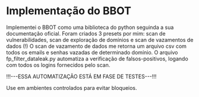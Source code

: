 # Implementação do BBOT
Implementei o BBOT como uma biblioteca do python seguinda a sua documentação oficial.
Foram criados 3 presets por mim: scan de vulnerabilidades, scan de exploração de domínios e scan de vazamentos de dados (!)
O scan de vazamento de dados me retorna um arquivo csv com todos os emails e senhas vazadas de determinado domínio.
O arquivo fp_filter_dataleak.py automatiza a verificação de falsos-positivos, logando com todos os logins fornecidos pelo scan.

!!!---ESSA AUTOMATIZAÇÃO ESTÁ EM FASE DE TESTES---!!!

Use em ambientes controlados para evitar bloqueios.

